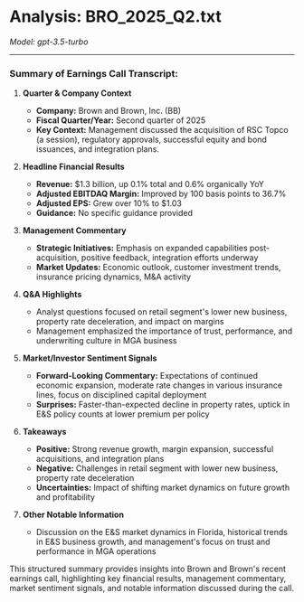 # Analysis: BRO_2025_Q2.txt

*Model: gpt-3.5-turbo*

---

### Summary of Earnings Call Transcript:

1. **Quarter & Company Context**
   - **Company:** Brown and Brown, Inc. (BB)
   - **Fiscal Quarter/Year:** Second quarter of 2025
   - **Key Context:** Management discussed the acquisition of RSC Topco (a session), regulatory approvals, successful equity and bond issuances, and integration plans.

2. **Headline Financial Results**
   - **Revenue:** $1.3 billion, up 0.1% total and 0.6% organically YoY
   - **Adjusted EBITDAQ Margin:** Improved by 100 basis points to 36.7%
   - **Adjusted EPS:** Grew over 10% to $1.03
   - **Guidance:** No specific guidance provided

3. **Management Commentary**
   - **Strategic Initiatives:** Emphasis on expanded capabilities post-acquisition, positive feedback, integration efforts underway
   - **Market Updates:** Economic outlook, customer investment trends, insurance pricing dynamics, M&A activity

4. **Q&A Highlights**
   - Analyst questions focused on retail segment's lower new business, property rate deceleration, and impact on margins
   - Management emphasized the importance of trust, performance, and underwriting culture in MGA business

5. **Market/Investor Sentiment Signals**
   - **Forward-Looking Commentary:** Expectations of continued economic expansion, moderate rate changes in various insurance lines, focus on disciplined capital deployment
   - **Surprises:** Faster-than-expected decline in property rates, uptick in E&S policy counts at lower premium per policy

6. **Takeaways**
   - **Positive:** Strong revenue growth, margin expansion, successful acquisitions, and integration plans
   - **Negative:** Challenges in retail segment with lower new business, property rate deceleration
   - **Uncertainties:** Impact of shifting market dynamics on future growth and profitability

7. **Other Notable Information**
   - Discussion on the E&S market dynamics in Florida, historical trends in E&S business growth, and management's focus on trust and performance in MGA operations

This structured summary provides insights into Brown and Brown's recent earnings call, highlighting key financial results, management commentary, market sentiment signals, and notable information discussed during the call.